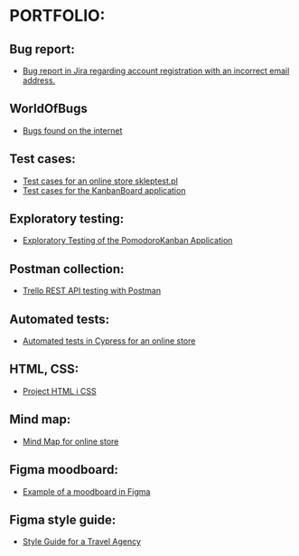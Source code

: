 # PORTFOLIO:

## Bug report:
* <a href="https://github.com/ewewis/Projects/blob/main/B%C5%82%C4%85d_rejestracja_konta.png">Bug report in Jira regarding account registration with an incorrect email address.</a>

## WorldOfBugs
*  <a href="https://github.com/ewewis/WorldOfBugs">Bugs found on the internet</a> 

## Test cases:
* [Test cases for an online store skleptest.pl](https://docs.google.com/spreadsheets/d/1aezW3ZMlp9CTxjuVvqVE4gdo77uo3bVtkGKGvGzZeWM/edit?usp=sharing)
* [Test cases for the KanbanBoard application](https://github.com/ewewis/Test-Cases-for-the-KanbanBoard-Application)

## Exploratory testing:
* [Exploratory Testing of the PomodoroKanban Application](https://docs.google.com/spreadsheets/d/1pr78JFAi4NwQuodpkvfiDAnRzc44jUIV5QxOplTD9Ck/edit?gid=1483414671#gid=1483414671)

## Postman collection:
*  <a href="https://github.com/ewewis/trello_postman_collection/blob/main/README.md">Trello REST API testing with Postman</a>

## Automated tests:
*  <a href= "https://github.com/ewewis/Cypress-Automated-Tests-Online-Shop">Automated tests in Cypress for an online store</a>

## HTML, CSS:
* <a href="https://github.com/ewewis/projekt_1">Project HTML i CSS</a>

## Mind map:
* <a href="https://github.com/ewewis/Mind-map">Mind Map for online store</a>

## Figma moodboard:
*  <a href="https://github.com/ewewis/Projects/blob/main/Figma%20moodboard.jpeg">Example of a moodboard in Figma</a> 

## Figma style guide:
* <a href="https://github.com/ewewis/Projects/blob/main/style_guide.png">Style Guide for a Travel Agency</a>

  


